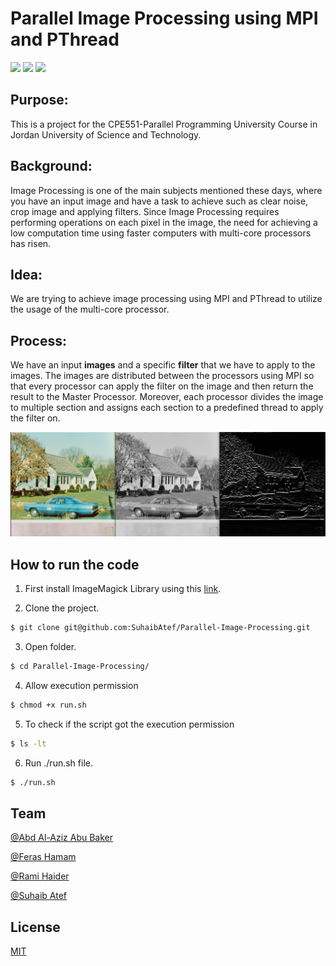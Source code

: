 # Parallel Image Processing using MPI and PThread

![](https://img.shields.io/badge/Lang-C%2B%2B-violet)
![](https://img.shields.io/badge/Team-4-green)
![](https://img.shields.io/badge/Course-CPE551-red)

## Purpose:

This is a project for the CPE551-Parallel Programming University Course in Jordan University of Science and Technology.

## Background:

Image Processing is one of the main subjects mentioned these days, where you have an input image and have a task to achieve such as clear noise, crop image and applying filters. Since Image Processing requires performing operations on each pixel in the image, the need for achieving a low computation time using faster computers with multi-core processors has risen.

## Idea:

We are trying to achieve image processing using MPI and PThread to utilize the usage of the multi-core processor.

## Process:

We have an input **images** and a specific **filter** that we have to apply to the images. The images are distributed between the processors using MPI so that every processor can apply the filter on the image and then return the result to the Master Processor. Moreover, each processor divides the image to multiple section and assigns each section to a predefined thread to apply the filter on.

![Image-Preview](readme-files/Image-Preview.png)

## How to run the code

1. First install ImageMagick Library using this [link](https://linuxhint.com/install-latest-image-magick-ubuntu-22-04/).

2. Clone the project.

```bash
$ git clone git@github.com:SuhaibAtef/Parallel-Image-Processing.git
```

3. Open folder.

```bash
$ cd Parallel-Image-Processing/
```

4. Allow execution permission

```bash
$ chmod +x run.sh
```
5. To check if the script got the execution permission
```bash
$ ls -lt
```
6. Run ./run.sh file.

```bash
$ ./run.sh
```

## Team

[@Abd Al-Aziz Abu Baker](https://github.com/Abdelaziz2096)

[@Feras Hamam](https://github.com/FerasHamam)

[@Rami Haider](https://github.com/Rami2025)

[@Suhaib Atef](https://github.com/SuhaibAtef)

## License

[MIT](https://choosealicense.com/licenses/mit/)
